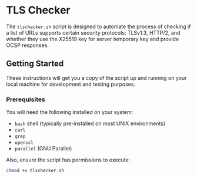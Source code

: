 # TLS Checker

The `tlschecker.sh` script is designed to automate the process of checking if a list of URLs supports certain security protocols: TLSv1.3, HTTP/2, and whether they use the X25519 key for server temporary key and provide OCSP responses.

## Getting Started

These instructions will get you a copy of the script up and running on your local machine for development and testing purposes.

### Prerequisites

You will need the following installed on your system:

- `bash` shell (typically pre-installed on most UNIX environments)
- `curl`
- `grep`
- `openssl`
- `parallel` (GNU Parallel)

Also, ensure the script has permissions to execute:

```bash
chmod +x tlschecker.sh
